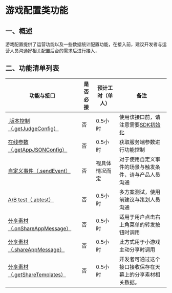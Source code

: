 # 游戏配置类功能

## 一、概述 <a href="yi-gai-shu" id="yi-gai-shu"></a>

游戏配置提供了运营功能以及一些数据统计配置功能，在接入前，建议开发者与运营人员沟通好相关配置后台的需求后进行接入，

## 二、功能清单列表 <a href="er-gong-neng-qing-dan-lie-biao" id="er-gong-neng-qing-dan-lie-biao"></a>

| 功能与接口                                                    | 是否必接 | 预计工时（单人） | 备注                                               |
| -------------------------------------------------------- | ---- | -------- | ------------------------------------------------ |
| [​ 版本控制 （.getJudgeConfig）](getJudgeConfig.md)            | 否    | 0.5小时    | 使用该接口前，请注意需要[SDK初始化](../basic/initialization.md) |
| [在线参数 （.getAppJSONConfig）](getAppJSONConfig.md)          | 否    | 0.5小时    | 获取服务端参数进行功能控制                                    |
| [自定义事件（.sendEvent）](sendEvent.md)                        | 否    | 视具体情况而定  | 对于使用自定义事件的场景与触发条件，请与产品人员沟通                       |
| [A/B test（.abtest）](abtest.md)                           | 否    | 0.5小时    | 多方案测试，使用前建议与策划人员沟通                               |
| [分享素材（.onShareAppMessage）](sharing/onshareappmessage.md) | 否    | 0.5小时    | 适用于用户点击右上角菜单的转发按钮时调用                             |
| [分享素材（.shareAppMessage）](sharing/shareappmessage.md)     | 否    | 0.5小时    | 此方式用于小游戏主动分享时调用                                  |
| [分享素材（.getShareTemplates）](sharing/getsharetemplates.md) | 否    | 0.5小时    | 开发者可通过这个接口接收保存在天幕上的分享素材相关数据。                     |
